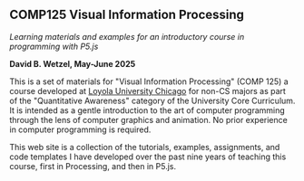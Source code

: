 <link href="markdown.css" rel="stylesheet"></link> 

## COMP125 Visual Information Processing
*Learning materials and examples for an introductory course in programming with P5.js*

**David B. Wetzel, May-June 2025**

This is a set of materials for "Visual Information Processing" (COMP 125) a course developed at <a href="https://luc.edu" target="_blank">Loyola University Chicago</a> for non-CS majors as part of the "Quantitative Awareness" category of the University Core Curriculum. It is intended as a gentle introduction to the art of computer programming through the lens of computer graphics and animation. No prior experience in computer programming is required.

This web site is a collection of the tutorials, examples, assignments, and code templates I have developed over the past nine years of teaching this course, first in Processing, and then in P5.js. 